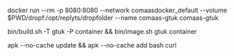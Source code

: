 docker run --rm -p 8080:8080 --network comaasdocker_default --volume $PWD/dropf:/opt/replyts/dropfolder --name comaas-gtuk comaas-gtuk

bin/build.sh -T gtuk -P container && bin/image.sh gtuk container

apk --no-cache update && apk --no-cache add bash curl